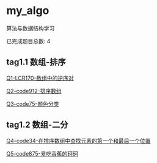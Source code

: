 # my_algo

算法与数据结构学习

已完成题目总数: 4

## tag1.1 数组-排序

[Q1-LCR170-数组中的逆序对]()

[Q2-code912-排序数组]()

[Q3-code75-颜色分类]()


## tag1.2 数组-二分

[Q4-code34-在排序数组中查找元素的第一个和最后一个位置]()

[Q5-code875-爱吃香蕉的珂珂]()
